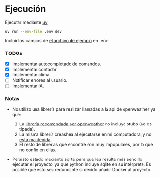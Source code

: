 # Ejecución

Ejecutar mediante [uv](https://docs.astral.sh/uv/)

```bash
uv run --env-file .env dev
```

Incluir los campos de [el archivo de ejemplo](./env.example) en .env.

### TODOs

- [x] Implementar autocompletado de comandos.
- [x] Implementar contador
- [x] Implementar clima.
- [ ] Notificar errores al usuario.
- [ ] Implementar IA.

### Notas

- No utilizo una librería para realizar llamadas a la api de openweather ya que:

    1. La [librería recomendada por openweather](url) no incluye stubs (no es
       tipada).
    2. La misma librería creashea al ejecutarse en mi computadora, y no
       [está mantenida](https://github.com/csparpa/pyowm?tab=readme-ov-file#maintainer-wanted-).
    3. El resto de librerías que encontré son muy impopulares, por lo que no
       confío en ellas.

- Persisto estado mediante sqlite para que les resulte más sencillo ejecutar el
  proyecto, ya que python incluye sqlite en su intérprete. Es posible que esto
  sea redundante si decido añadir Docker al proyecto.
